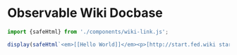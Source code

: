 # Observable Wiki Docbase

```js
import {safeHtml} from './components/wiki-link.js';
```

```js
display(safeHtml`<em>[[Hello World]]</em><p>[http://start.fed.wiki start.fed.wiki]</p>`);
```
